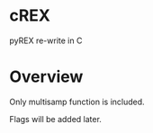 # cREX
pyREX re-write in C

# Overview 
Only multisamp function is included.  

Flags will be added later.
